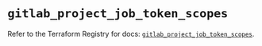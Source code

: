 # `gitlab_project_job_token_scopes`

Refer to the Terraform Registry for docs: [`gitlab_project_job_token_scopes`](https://registry.terraform.io/providers/gitlabhq/gitlab/17.5.0/docs/resources/project_job_token_scopes).
